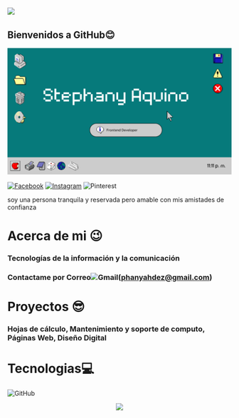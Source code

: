 # <div id="header" align="center">
  <img src="https://media.giphy.com/media/fmaoegzDeM9bNYzGWQ/giphy.gif" width="100"/>

## Bienvenidos a GitHub😊

![Banner nombre ](IMAGEN1.png) 

[![Facebook](https://img.shields.io/badge/Facebook-%231877F2.svg?style=for-the-badge&logo=Facebook&logoColor=white)](https://www.facebook.com/stephany.aquino.334?mibextid=ZbWKwL)
[![Instagram](https://img.shields.io/badge/Instagram-%23E4405F.svg?style=for-the-badge&logo=Instagram&logoColor=white)](https://www.instagram.com/phanyy_3?igsh=MTB1YWZqeTZrZW5jNQ==)
![Pinterest](https://img.shields.io/badge/Pinterest-%23E60023.svg?style=for-the-badge&logo=Pinterest&logoColor=white)


soy una persona tranquila y reservada pero amable con mis amistades de confianza 

# Acerca de mi 😉

### Tecnologías de la información y la comunicación

### Contactame por Correo![Gmail](https://img.shields.io/badge/Gmail-D14836?style=for-the-badge&logo=gmail&logoColor=white)(phanyahdez@gmail.com)


# Proyectos 😎

### Hojas de cálculo, Mantenimiento y soporte de computo, Páginas Web, Diseño Digital

# Tecnologias💻
![GitHub](https://img.shields.io/badge/github-%23121011.svg?style=for-the-badge&logo=github&logoColor=white)

<div id="header" align="center">
  <img src="https://media.giphy.com/media/4WULPsp0IQlfjRTRCK/giphy.gif" width="200"/>
</div>
<!--
**Phany10073/Phany10073** is a ✨ _special_ ✨ repository because its `README.md` (this file) appears on your GitHub profile.

Here are some ideas to get you started:

- 🔭 I’m currently working on ...
- 🌱 I’m currently learning ...
- 👯 I’m looking to collaborate on ...
- 🤔 I’m looking for help with ...
- 💬 Ask me about ...
- 📫 How to reach me: ...
- 😄 Pronouns: ...
- ⚡ Fun fact: ...
-->
